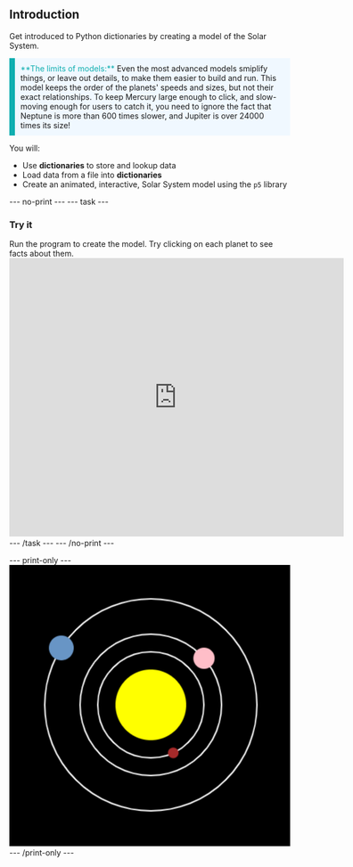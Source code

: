 ## Introduction

Get introduced to Python dictionaries by creating a model of the Solar System.

<p style="border-left: solid; border-width:10px; border-color: #0faeb0; background-color: aliceblue; padding: 10px;">
<span style="color: #0faeb0">**The limits of models:**</span> Even the most advanced models smiplify things, or leave out details, to make them easier to build and run. This model keeps the order of the planets' speeds and sizes, but not their exact relationships. To keep Mercury large enough to click, and slow-moving enough for users to catch it, you need to ignore the fact that Neptune is more than 600 times slower, and Jupiter is over 24000 times its size!
</p>

You will:
 - Use **dictionaries** to store and lookup data
 - Load data from a file into **dictionaries**
 - Create an animated, interactive, Solar System model using the `p5` library

--- no-print ---
--- task ---
### Try it
<div style="display: flex; flex-wrap: wrap">
<div style="flex-basis: 175px; flex-grow: 1">  
Run the program to create the model. Try clicking on each planet to see facts about them.
</div>
<div class="trinket">
<iframe src="https://trinket.io/embed/python/8ca5f598e2?outputOnly=true&runOption=run" width="600" height="500" frameborder="0" marginwidth="0" marginheight="0" allowfullscreen></iframe>
</div>
</div>
--- /task ---
--- /no-print ---

--- print-only ---
![Completed project](images/completed_preview.png)
--- /print-only ---
